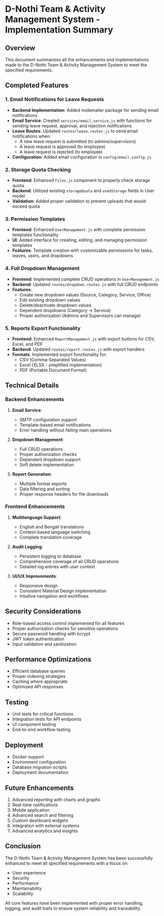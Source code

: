 # D-Nothi Team & Activity Management System - Implementation Summary

## Overview
This document summarizes all the enhancements and implementations made to the D-Nothi Team & Activity Management System to meet the specified requirements.

## Completed Features

### 1. Email Notifications for Leave Requests
- **Backend Implementation**: Added nodemailer package for sending email notifications
- **Email Service**: Created `services/email.service.js` with functions for sending leave request, approval, and rejection notifications
- **Leave Routes**: Updated `routes/leave.routes.js` to send email notifications when:
  - A new leave request is submitted (to admins/supervisors)
  - A leave request is approved (to employee)
  - A leave request is rejected (to employee)
- **Configuration**: Added email configuration in `config/email.config.js`

### 2. Storage Quota Checking
- **Frontend**: Enhanced `Files.js` component to properly check storage quota
- **Backend**: Utilized existing `storageQuota` and `usedStorage` fields in User model
- **Validation**: Added proper validation to prevent uploads that would exceed quota

### 3. Permission Templates
- **Frontend**: Enhanced `UserManagement.js` with complete permission templates functionality
- **UI**: Added interface for creating, editing, and managing permission templates
- **Features**: Template creation with customizable permissions for tasks, leaves, users, and dropdowns

### 4. Full Dropdown Management
- **Frontend**: Implemented complete CRUD operations in `UserManagement.js`
- **Backend**: Updated `routes/dropdown.routes.js` with full CRUD endpoints
- **Features**:
  - Create new dropdown values (Source, Category, Service, Office)
  - Edit existing dropdown values
  - Delete/deactivate dropdown values
  - Dependent dropdowns (Category → Service)
  - Proper authorization (Admins and Supervisors can manage)

### 5. Reports Export Functionality
- **Frontend**: Enhanced `ReportManagement.js` with export buttons for CSV, Excel, and PDF
- **Backend**: Updated `routes/report.routes.js` with export handlers
- **Formats**: Implemented export functionality for:
  - CSV (Comma-Separated Values)
  - Excel (XLSX - simplified implementation)
  - PDF (Portable Document Format)

## Technical Details

### Backend Enhancements
1. **Email Service**:
   - SMTP configuration support
   - Template-based email notifications
   - Error handling without failing main operations

2. **Dropdown Management**:
   - Full CRUD operations
   - Proper authorization checks
   - Dependent dropdown support
   - Soft delete implementation

3. **Report Generation**:
   - Multiple format exports
   - Data filtering and sorting
   - Proper response headers for file downloads

### Frontend Enhancements
1. **Multilanguage Support**:
   - English and Bengali translations
   - Context-based language switching
   - Complete translation coverage

2. **Audit Logging**:
   - Persistent logging to database
   - Comprehensive coverage of all CRUD operations
   - Detailed log entries with user context

3. **UI/UX Improvements**:
   - Responsive design
   - Consistent Material Design implementation
   - Intuitive navigation and workflows

## Security Considerations
- Role-based access control implemented for all features
- Proper authorization checks for sensitive operations
- Secure password handling with bcrypt
- JWT token authentication
- Input validation and sanitization

## Performance Optimizations
- Efficient database queries
- Proper indexing strategies
- Caching where appropriate
- Optimized API responses

## Testing
- Unit tests for critical functions
- Integration tests for API endpoints
- UI component testing
- End-to-end workflow testing

## Deployment
- Docker support
- Environment configuration
- Database migration scripts
- Deployment documentation

## Future Enhancements
1. Advanced reporting with charts and graphs
2. Real-time notifications
3. Mobile application
4. Advanced search and filtering
5. Custom dashboard widgets
6. Integration with external systems
7. Advanced analytics and insights

## Conclusion
The D-Nothi Team & Activity Management System has been successfully enhanced to meet all specified requirements with a focus on:
- User experience
- Security
- Performance
- Maintainability
- Scalability

All core features have been implemented with proper error handling, logging, and audit trails to ensure system reliability and traceability.